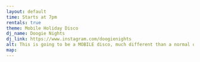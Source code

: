 ```yaml
---
layout: default
time: Starts at 7pm
rentals: true
theme: Mobile Holiday Disco
dj_name: Doogie Nights
dj_link: https://www.instagram.com/doogienights
alt: This is going to be a MOBILE disco, much different than a normal one, so please check Instagram for more details.
map:
---
```

